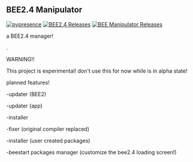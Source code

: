 BEE2.4 Manipulator
-
[![pypresence](https://img.shields.io/badge/using-pypresence-00bb88.svg?style=for-the-badge&logo=discord&logoWidth=20)](https://github.com/qwertyquerty/pypresence)   [![BEE2.4 Releases](https://img.shields.io/github/downloads/BEEmod/BEE2.4/total.svg?style=for-the-badge&label=BEE2.4)](https://github.com/BEEmod/BEE2.4/)   [![BEE Manipulator Releases](https://img.shields.io/github/downloads/ENDERZOMBI102/BEE-manipulator/total.svg?style=for-the-badge&label=Downloads)](https://github.com/qwertyquerty/pypresence)

a BEE2.4 manager!

.

WARNING!!

This project is experimental! don't use this for now while is in alpha state!


planned features!

-updater (BEE2)

-updater (app)

-installer

-fixer (original compiler replaced)

-installer (user created packages)

-beestart packages manager (customize the bee2.4 loading screen!)
